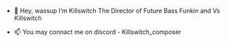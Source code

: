 - 👋 Hey, wassup I’m Killswitch
    The Director of Future Bass Funkin and Vs Killswitch 

- 📫 You may connact me on discord - Killswitch_composer

<!---
Killswitchog/Killswitchog is a ✨ special ✨ repository because its `README.md` (this file) appears on your GitHub profile.
You can click the Preview link to take a look at your changes.
--->
